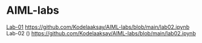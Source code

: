 # AIML-labs
[Lab-01]()
https://github.com/Kodelaaksay/AIML-labs/blob/main/lab02.ipynb
Lab-02 ()
https://github.com/Kodelaaksay/AIML-labs/blob/main/lab02.ipynb
